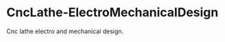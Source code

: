 CncLathe-ElectroMechanicalDesign
================================

Cnc lathe electro and mechanical design.